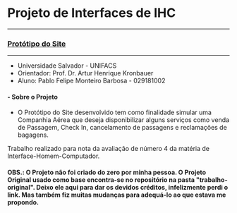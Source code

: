 # Projeto de Interfaces de IHC
---
### [Protótipo do Site](https://opablomonteiro.github.io/Trabalho-A4-IHC/)
---
- Universidade Salvador - UNIFACS 
- Orientador: Prof. Dr. Artur Henrique Kronbauer
- Aluno: Pablo Felipe Monteiro Barbosa - 029181002 

#### - Sobre o Projeto
   - O Protótipo do Site desenvolvido tem como finalidade simular uma Companhia Aérea que deseja disponibilizar alguns serviços como venda de Passagem, Check In, cancelamento de passagens e reclamações de bagagens.  

Trabalho realizado para nota da avaliação de número 4 da matéria de Interface-Homem-Computador.

#### OBS.: O Projeto não foi criado do zero por minha pessoa. O Projeto Original usado como base encontra-se no repositório na pasta "trabalho-original". Deixo ele aqui para dar os devidos créditos, infelizmente perdi o link. Mas também fiz muitas mudanças para adequá-lo ao que estava me propondo.
